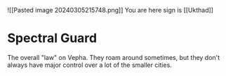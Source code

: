 ![[Pasted image 20240305215748.png]]
You are here sign is [[Ukthad]] 

# Spectral Guard
The overall "law" on Vepha. They roam around sometimes, but they don't always have major control over a lot of the smaller cities.